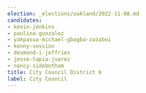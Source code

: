 ```yaml
---
election: _elections/oakland/2022-11-08.md
candidates:
- kevin-jenkins
- paulina-gonzalez
- yakpasua-michael-gbagba-zazaboi
- kenny-session
- desmond-i-jeffries
- jesse-tapia-juarez
- nancy-sidebotham
title: City Council District 6
label: City Council
---
```

